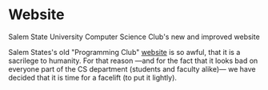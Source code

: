 # Website
Salem State University Computer Science Club's new and improved website


Salem States's old "Programming Club" [website](http://cs.salemstate.edu/~byi/progClub/progClub_www/SSU_contests/) is so awful, that it is a sacrilege to humanity. For that reason —and for the fact that it looks bad on everyone part of the CS department (students and faculty alike)— we have decided that it is time for a facelift (to put it lightly).
